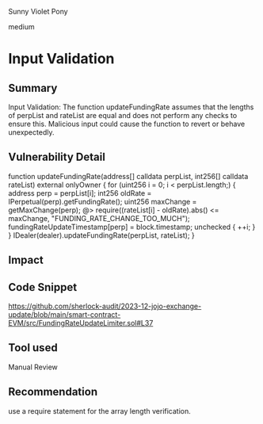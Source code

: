 Sunny Violet Pony

medium

# Input Validation

## Summary
Input Validation: The function updateFundingRate assumes that the lengths of perpList and rateList are equal and does not perform any checks to ensure this. Malicious input could cause the function to revert or behave unexpectedly.

## Vulnerability Detail
function updateFundingRate(address[] calldata perpList, int256[] calldata rateList) external onlyOwner {
        for (uint256 i = 0; i < perpList.length;) {
            address perp = perpList[i];
            int256 oldRate = IPerpetual(perp).getFundingRate();
            uint256 maxChange = getMaxChange(perp);
          @>  require((rateList[i] - oldRate).abs() <= maxChange, "FUNDING_RATE_CHANGE_TOO_MUCH");
            fundingRateUpdateTimestamp[perp] = block.timestamp;
            unchecked {
                ++i;
            }
        }
        IDealer(dealer).updateFundingRate(perpList, rateList);
    }
## Impact

## Code Snippet
https://github.com/sherlock-audit/2023-12-jojo-exchange-update/blob/main/smart-contract-EVM/src/FundingRateUpdateLimiter.sol#L37
## Tool used

Manual Review

## Recommendation
use a require statement for the array length verification.